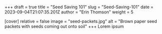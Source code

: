 +++
draft = true
title = "Seed Saving 101"
slug = "Seed-Saving-101"
date = 2023-09-04T21:07:35.201Z
author = "Erin Thomson"
weight = 5

[cover]
relative = false
image = "seed-packets.jpg"
alt = "Brown paper seed packets with seeds coming out onto soil"
+++
Lorem ipsum